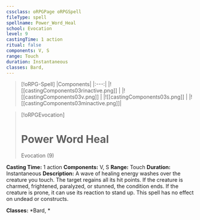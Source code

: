 ```yaml
---
cssclass: oRPGPage oRPGSpell
fileType: spell
spellname: Power_Word_Heal
school: Evocation
level: 9
castingTime: 1 action
ritual: false
components: V, S
range: Touch
duration: Instantaneous
classes: Bard,
---
```

> [!oRPG-Spell]
> |Components|
> |:---:|
> |![[castingComponents03rinactive.png]] |
> |![[castingComponents03v.png]] |
> |![[castingComponents03s.png]] |
> |![[castingComponents03minactive.png]]|

> [!oRPGEvocation]
>#  Power Word Heal
> Evocation  (9)

**Casting Time:** 1 action
**Components:** V, S
**Range:** Touch
**Duration:**  Instantaneous
**Description:**
A wave of healing energy washes over the creature you touch. The target regains all its hit points. If the creature is charmed, frightened, paralyzed, or stunned, the condition ends. If the creature is prone, it can use its reaction to stand up. This spell has no effect on undead or constructs.



**Classes:**  *Bard, *


